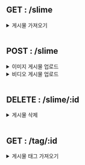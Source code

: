 ## GET : /slime

<details>
<summary>게시물 가져오기</summary>
<div markdown="1">

응답 : 201

```
[
    {
        "id": 1,
        "createdAt",
        "title",
        "media",
        "mediaURL",
        "description",
        "saleSite",
        "userId",
    }, ...
]
```

</div>
</details>

<br>

## POST : /slime

<details>
<summary>이미지 게시물 업로드</summary>
<div markdown="1">

요청 :

```
{
    "title" ,
    "media",
    "image" ,
    "description" ,
    "saleSite",
    "options",
}
```

응답 : 200

</div>
</details>

<details>
<summary>비디오 게시물 업로드</summary>
<div markdown="1">

요청 :

```
{
    "title" ,
    "media",
    "mediaURL" ,
    "description" ,
    "saleSite",
    "options",
}
```

응답 : 200

</div>
</details>

<br>

## DELETE : /slime/:id

<details>
<summary>게시물 삭제</summary>
<div markdown="1">

응답 : 204

</div>
</details>

<br>

## GET : /tag/:id

<details>
<summary>게시물 태그 가져오기</summary>
<div markdown="1">

응답 : 200

```
[
    {
        "option"
    }, ...
]
```

</div>
</details>
